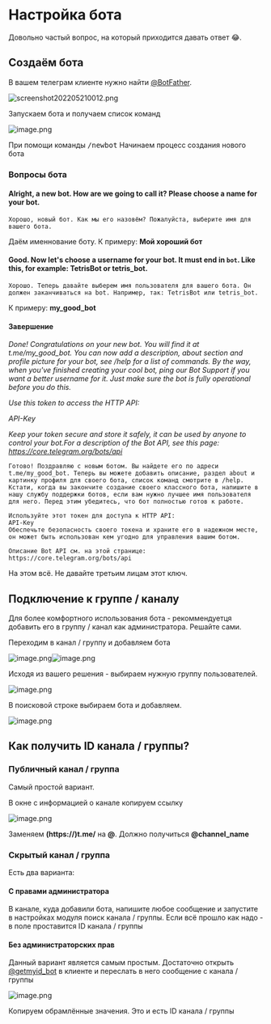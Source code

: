 # Настройка бота

Довольно частый вопрос, на который приходится давать ответ 😂.

## Создаём бота

В вашем телеграм клиенте нужно найти [@BotFather](https://t.me/BotFather).

![screenshot202205210012.png](assets/botfather.png)

Запускаем бота и получаем список команд

![image.png](assets/bot_commands.png)

При помощи команды <kbd>/newbot</kbd> Начинаем процесс создания нового бота

### Вопросы бота

#### Alright, a new bot. How are we going to call it? Please choose a name for your bot.

`Хорошо, новый бот. Как мы его назовём? Пожалуйста, выберите имя для вашего бота.`

Даём именнование боту. К примеру: **Мой хороший бот**

#### Good. Now let's choose a username for your bot. It must end in `bot`. Like this, for example: TetrisBot or tetris_bot.

`Хорошо. Теперь давайте выберем имя пользователя для вашего бота. Он должен заканчиваться на bot. Например, так: TetrisBot или tetris_bot.`

К примеру: **my_good_bot**

#### Завершение

*Done! Congratulations on your new bot. You will find it at t.me/my_good_bot. You can now add a description, about section and profile picture for your bot, see /help for a list of commands. By the way, when you've finished creating your cool bot, ping our Bot Support if you want a better username for it. Just make sure the bot is fully operational before you do this.*

*Use this token to access the HTTP API:*

*API-Key*

*Keep your token secure and store it safely, it can be used by anyone to control your bot.For a description of the Bot API, see this page: https://core.telegram.org/bots/api*

```
Готово! Поздравляю с новым ботом. Вы найдете его по адреси t.me/my_good_bot. Теперь вы можете добавить описание, раздел about и картинку профиля для своего бота, список команд смотрите в /help. Кстати, когда вы закончите создание своего классного бота, напишите в нашу службу поддержки ботов, если вам нужно лучшее имя пользователя для него. Перед этим убедитесь, что бот полностью готов к работе.

Используйте этот токен для доступа к HTTP API:
API-Key
Обеспечьте безопасность своего токена и храните его в надежном месте, он может быть использован кем угодно для управления вашим ботом.

Описание Bot API см. на этой странице: https://core.telegram.org/bots/api
```

На этом всё. Не давайте третьим лицам этот ключ.

## Подключение к группе / каналу

Для более комфортного использования бота - рекоммендуетця добавить его в группу / канал как администратора. Решайте сами.

Переходим в канал / группу и добавляем бота

![image.png](assets/channel_settings_1)![image.png](assets/channel_settings_2)

Исходя из вашего решения - выбираем нужную группу пользователей.

![image.png](assets/channel_settings_3.png)

В поисковой строке выбираем бота и добавляем.

![image.png](assets/bot_added.png)

## Как получить ID канала / группы?

### Публичный канал / группа

Самый простой вариант.

В окне с информацией о канале копируем ссылку

![image.png](assets/channel_info.png)

Заменяем **(https://)t.me/** на **@**. Должно получиться **@channel_name**

### Скрытый канал / группа

Есть два варианта:

#### С правами администратора

В канале, куда добавили бота, напишите любое сообщение и запустите в настройках модуля поиск канала / группы. Если всё прошло как надо -  в поле проставится ID канала / группы

#### Без администраторских прав

Данный вариант является самым простым. Достаточно открыть [@getmyid_bot](https://t.me/*getmyid_bot*) в клиенте и переслать в него сообщение с канала / группы

![image.png](assets/getmyid.png)

Копируем обрамлённые значения. Это и есть ID канала / группы
